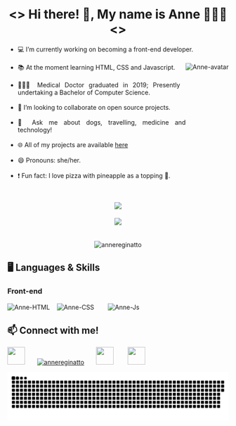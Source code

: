 <h1 align="center"> <> Hi there! 👋, My name is Anne 👩🏼‍💻 <> </h1>
<div align="justify">
  <ul>
    <li> 💻 I’m currently working on becoming a front-end developer.</li><br>
    <img align="right" alt="Anne-avatar" height="220" style="border_radius:50px;" src="https://media.discordapp.net/attachments/890918354225868823/890918645201530920/AvatarMaker.png">
    <li> 📚 At the moment learning HTML, CSS and Javascript.</li><br>
    <li> 👩🏼‍🎓 Medical Doctor graduated in 2019; Presently undertaking a Bachelor of Computer Science.</li><br>
    <li> 👯 I’m looking to collaborate on open source projects.</li><br>
    <li> 💬 Ask me about dogs, travelling, medicine and technology!</li><br>
    <li> 🌐 All of my projects are available <a href="https://annereginatto.github.io/Certificard-V2/"> here </a></li><br>
    <li> 😄 Pronouns: she/her.</li><br>
    <li>❗️ Fun fact: I love pizza with pineapple as a topping 🍍.</li><br>
  </div>

##
<div align="center">
  <a href="https://github.com/annereginatto">
  <img height="180em" src="https://github-readme-stats.vercel.app/api?username=annereginatto&show_icons=true&theme=omni&include_all_commits=true&count_private=true"/></a><br><br>
  <a href="https://github.com/annereginatto"><img height="180em" src="https://github-readme-stats.vercel.app/api/top-langs/?username=annereginatto&layout=compact&langs_count=7&theme=omni"/></a><br><br>
  <p><img align="center" src="https://github-readme-streak-stats.herokuapp.com/?user=annereginatto&theme=dark" alt="annereginatto" /></p>
</div>
  
  <h2> 🖥 Languages & Skills </h2>
  <h3> Front-end</h3>
  <div style="display: inline_block">
      <img align="center" alt="Anne-HTML" height="70" width="70" src="https://cdn.jsdelivr.net/gh/devicons/devicon/icons/html5/html5-plain-wordmark.svg">&nbsp;&nbsp;&nbsp;
      <img align="center" alt="Anne-CSS" height="70" width="70" src="https://cdn.jsdelivr.net/gh/devicons/devicon/icons/css3/css3-plain-wordmark.svg">&nbsp;&nbsp;&nbsp;&nbsp;&nbsp;&nbsp;&nbsp;
      <img align="center" alt="Anne-Js" height="70" width="70" src="https://cdn.jsdelivr.net/gh/devicons/devicon/icons/javascript/javascript-plain.svg">
  </div>
  

  <h2> 📫 Connect with me!</h2>
<div>
  <a href="https://www.linkedin.com/in/anne-reginatto/" target="_blank"><img width="40" height="40"  src="https://cdn.jsdelivr.net/gh/devicons/devicon/icons/linkedin/linkedin-original.svg" target="_blank"></a>&nbsp;&nbsp;&nbsp;&nbsp;&nbsp;&nbsp;
  <a href="https://codepen.io/annereginatto" target="blank"><img src="https://cdn3.iconfinder.com/data/icons/logos-and-brands-adobe/512/59_Codepen-512.png" alt="annereginatto" height="40" width="40" /></a>&nbsp;&nbsp;&nbsp;&nbsp;&nbsp;&nbsp;
 <a href="https://discordapp.com/users/885167937298763807/" target="_blank"><img height="40" width="40" src="https://cdn3.iconfinder.com/data/icons/popular-services-brands-vol-2/512/discord-512.png"></a> &nbsp;&nbsp;&nbsp;&nbsp;&nbsp;&nbsp;
  <a href = "mailto:annereginatto@gmail.com"><img height="40" width="40" src="https://cdn1.iconfinder.com/data/icons/google-new-logos-1/32/gmail_new_logo-512.png" target="_blank"></a>
 
  ![Snake animation](https://github.com/annereginatto/annereginatto/blob/output/github-contribution-grid-snake.svg)
 
</div>



